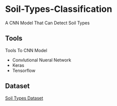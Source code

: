 # Soil-Types-Classification
A CNN Model That Can Detect Soil Types 
## Tools
Tools To CNN Model
* Convlutional Nueral Network
* Keras
* Tensorflow
## Dataset 
[Soil Types Dataset](https://www.kaggle.com/prasanshasatpathy/soil-types)

